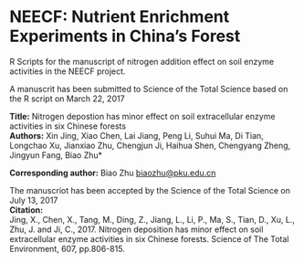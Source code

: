 # NEECF: Nutrient Enrichment Experiments in China’s Forest

R Scripts for the manuscript of nitrogen addition effect on soil enzyme activities in the NEECF project.

A manuscrit has been submitted to Science of the Total Science based on the R script on March 22, 2017  

**Title:** Nitrogen depostion has minor effect on soil extracellular enzyme activities in six Chinese forests  
**Authors:** Xin Jing, Xiao Chen, Lai Jiang, Peng Li, Suhui Ma, Di Tian, Longchao Xu, Jianxiao Zhu, Chengjun Ji, Haihua Shen, Chengyang Zheng, Jingyun Fang, Biao Zhu*

**Corresponding author:** Biao Zhu <biaozhu@pku.edu.cn>

The manuscriot has been accepted by the Science of the Total Science on July 13, 2017  
**Citation:**  
Jing, X., Chen, X., Tang, M., Ding, Z., Jiang, L., Li, P., Ma, S., Tian, D., Xu, L., Zhu, J. and Ji, C., 2017. Nitrogen deposition has minor effect on soil extracellular enzyme activities in six Chinese forests. Science of The Total Environment, 607, pp.806-815.
